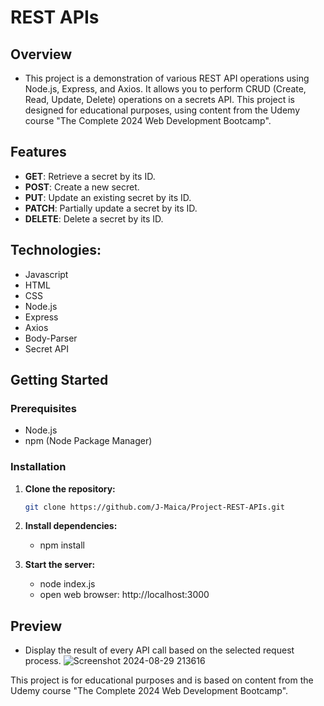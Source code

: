 # REST APIs

## Overview
- This project is a demonstration of various REST API operations using Node.js, Express, and Axios. It allows you to perform CRUD (Create, Read, Update, Delete) operations on a secrets API. This project is designed for educational purposes, using content from the Udemy course "The Complete 2024 Web Development Bootcamp".

## Features
- **GET**: Retrieve a secret by its ID.
- **POST**: Create a new secret.
- **PUT**: Update an existing secret by its ID.
- **PATCH**: Partially update a secret by its ID.
- **DELETE**: Delete a secret by its ID.

## Technologies:
- Javascript
- HTML
- CSS
- Node.js
- Express
- Axios
- Body-Parser
- Secret API

## Getting Started

### Prerequisites
- Node.js
- npm (Node Package Manager)

### Installation

1. **Clone the repository:**

   ```bash
   git clone https://github.com/J-Maica/Project-REST-APIs.git

2. **Install dependencies:**
   - npm install
     
3. **Start the server:**
   - node index.js
   - open web browser: http://localhost:3000
  
## Preview   
   - Display the result of every API call based on the selected request process.
![Screenshot 2024-08-29 213616](https://github.com/user-attachments/assets/b44643d3-1fa0-4bec-95e2-8ff5bf881a2c)




This project is for educational purposes and is based on content from the Udemy course "The Complete 2024 Web Development Bootcamp".
